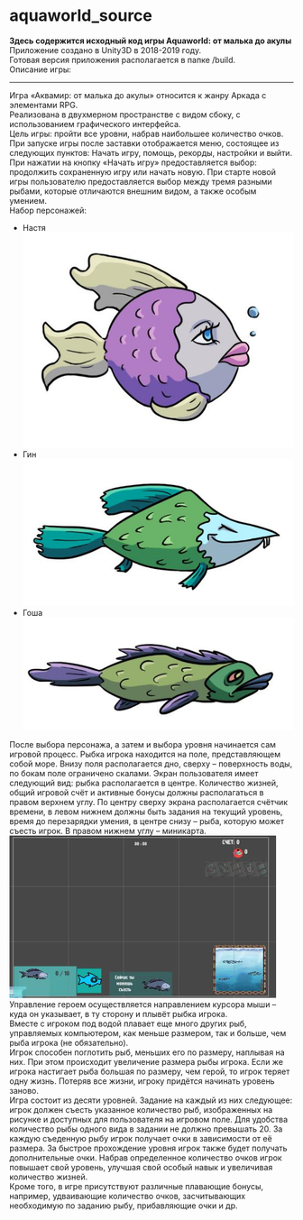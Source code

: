 # aquaworld_source
<strong> Здесь содержится исходный код игры Aquaworld: от малька до акулы </strong> <br>
Приложение создано в Unity3D в 2018-2019 году.<br>
Готовая версия приложения располагается в папке /build.<br>
Описание игры:
<hr>
<p>
Игра «Аквамир: от малька до акулы» относится к жанру Аркада с элементами RPG.<br>
Реализована в двухмерном пространстве с видом сбоку, с использованием графического интерфейса.<br>
Цель игры: пройти все уровни, набрав наибольшее количество очков.<br>
При запуске игры после заставки отображается меню, состоящее из следующих пунктов: Начать игру, помощь, рекорды,  настройки и выйти.<br>
При нажатии на кнопку «Начать игру» предоставляется выбор: продолжить сохраненную игру или начать новую. При старте новой игры пользователю  предоставляется выбор между тремя разными рыбами, которые отличаются внешним видом, а также особым умением.<br>
  Набор персонажей:<br>
  <ul>
    <li>
      Настя<br>
      <img src = "./nastya.jpg">
    </li>
    <li>
      Гин<br>
      <img src = "./gin.jpg">
    </li>
    <li>
      Гоша<br>
      <img src = "./gosha.jpg">
    </li>
  </ul>
  После выбора персонажа, а затем и выбора уровня начинается сам игровой процесс.
Рыбка игрока находится на поле, представляющем собой море.  Внизу поля располагается дно, сверху – поверхность воды, по бокам поле ограничено скалами.
Экран пользователя имеет следующий вид: рыбка располагается в центре. Количество жизней, общий игровой счёт и активные бонусы должны располагаться в правом верхнем углу. По центру сверху экрана располагается счётчик времени, в левом нижнем должны быть задания на текущий уровень, время до перезарядки умения, в центре снизу – рыба, которую может съесть игрок. В правом нижнем углу – миникарта.<br>
<img src = "./field.jpg">
Управление героем осуществляется направлением курсора мыши – куда он указывает, в ту сторону и плывёт рыбка игрока.<br>
Вместе с игроком под водой плавает еще много других рыб, управляемых компьютером, как меньше размером, так и больше, чем рыба игрока (не обязательно).<br>
Игрок способен поглотить рыб, меньших его по размеру, наплывая на них. При этом происходит увеличение размера рыбы игрока. Если же игрока настигает рыба большая по размеру, чем герой, то игрок теряет одну жизнь. Потеряв все жизни, игроку придётся начинать уровень заново.<br>
Игра состоит из десяти уровней. Задание на каждый из них следующее: игрок должен съесть указанное количество рыб, изображенных на рисунке и доступных для пользователя на игровом поле. Для удобства количество рыбы одного вида в задании не должно превышать 20. За каждую съеденную рыбу игрок получает очки в зависимости от её размера. За быстрое прохождение уровня игрок также будет получать дополнительные очки. Набрав определенное количество очков игрок повышает свой уровень, улучшая свой особый навык и увеличивая количество жизней.<br>
Кроме того, в игре присутствуют различные плавающие бонусы, например, удваивающие количество очков, засчитывающих необходимую по заданию рыбу, прибавляющие очки и др.<br>
          </p>
